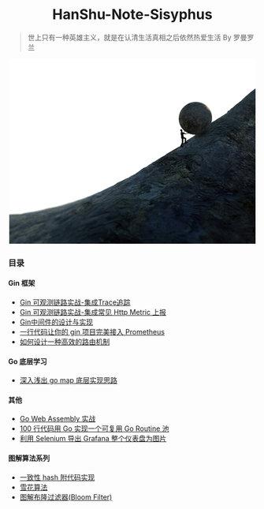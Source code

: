 <h1 align="center">HanShu-Note-Sisyphus</h1>

> 世上只有一种英雄主义，就是在认清生活真相之后依然热爱生活 By 罗曼罗兰

<p align="center">
 <img src="img.png" alt="Image">
</p>

### 目录

#### Gin 框架

- [Gin 可观测链路实战-集成Trace追踪](./Gin%20框架相关/Gin%20可观测链路实战-集成Trace追踪/Gin%20可观测链路实战-集成Trace追踪.md)
- [Gin 可观测链路实战-集成常见 Http Metric 上报](./Gin%20框架相关/Gin%20可观测链路实战-集成常见%20Http%20Metric%20上报/Gin%20可观测链路实战-集成常见%20Http%20Metric%20上报.md)
- [Gin中间件的设计与实现](./Gin%20框架相关/Gin中间件的设计与实现/Gin中间件的设计与实现.md)
- [一行代码让你的 gin 项目完美接入 Prometheus](./Gin%20框架相关/一行代码让你的%20gin%20项目完美接入%20Prometheus/一行代码让你的%20gin%20项目完美接入%20Prometheus.md)
- [如何设计一种高效的路由机制](./Gin%20框架相关/如何设计一种高效的路由机制/如何设计一种高效的路由机制%3F.md)

#### Go 底层学习

- [深入浅出 go map 底层实现思路](./Go学习笔记/深入浅出%20go%20map%20底层实现思路/深入浅出%20go%20map%20底层实现思路.md)

#### 其他

- [Go Web Assembly 实战](./其他/Go%20Web%20Assembly/Go%20Web%20Assembly.md)
- [100 行代码用 Go 实现一个可复用 Go Routine 池](./Go学习笔记/100%20行代码用%20Go%20实现一个可复用%20GoRoutine%20池/100%20行代码用%20Go%20实现一个可复用%20GoRoutine%20池.md)
- [利用 Selenium 导出 Grafana 整个仪表盘为图片](./其他/利用%20Selenium%20导出%20Grafana%20整个仪表盘为图片/Grafana_Export_Dashboard_To_Img.md)

#### 图解算法系列

- [一致性 hash 附代码实现](./图解算法/一致性Hash/图解一致性%20hash.md)
- [雪花算法](./图解算法/雪花算法/雪花算法.md)
- [图解布隆过滤器(Bloom Filter)](./图解算法/图解布隆过滤器(Bloom%20Filter)原理附带Golang%20实现/图解布隆过滤器(Bloom%20Filter)原理附带Golang%20实现.md)


